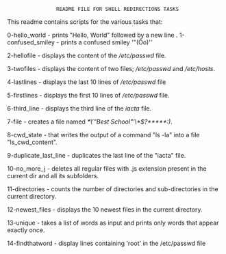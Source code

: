 					README FILE FOR SHELL REDIRECTIONS TASKS
This readme contains scripts for the various tasks that:

0-hello_world - prints "Hello, World" followed by a new line
.
1-confused_smiley - prints a confused smiley '"(Ôo)''

2-hellofile - displays the content of the _/etc/passwd_ file.

3-twofiles - displays the content of two files; _/etc/passwd_ and _/etc/hosts_.

4-lastlines - displays the last 10 lines of _/etc/passwd_ file

5-firstlines - displays the first 10 lines of _/etc/passwd_ file.

6-third_line - displays the third line of the _iacta_ file.

7-file - creates a file named _\*\\'"Best School"\'\\*$\?\*\*\*\*\*:)_.

8-cwd_state - that writes the output of a command "ls -la" into a file "ls_cwd_content".

9-duplicate_last_line - duplicates the last line of the "iacta" file.

10-no_more_j - deletes all regular files with .js extension present in the current dir and all its subfolders.

11-directories - counts the number of directories and sub-directories in the current directory.

12-newest_files - displays the 10 newest files in the current directory.

13-unique - takes a list of words as input and prints only words that appear exactly once.

14-findthatword - display lines containing 'root' in the /etc/passwd file
